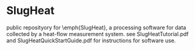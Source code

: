 # SlugHeat
public reposityory for \emph{SlugHeat}, a processing software for data collected by a heat-flow measurement system. see SlugHeatTutorial.pdf and SlugHeatQuickStartGuide.pdf for instructions for software use.
